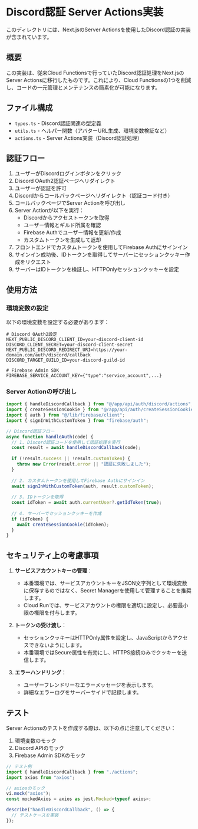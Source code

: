 # Discord認証 Server Actions実装

このディレクトリには、Next.jsのServer Actionsを使用したDiscord認証の実装が含まれています。

## 概要

この実装は、従来Cloud Functionsで行っていたDiscord認証処理をNext.jsのServer Actionsに移行したものです。これにより、Cloud Functionsの1つを削減し、コードの一元管理とメンテナンスの簡素化が可能になります。

## ファイル構成

- `types.ts` - Discord認証関連の型定義
- `utils.ts` - ヘルパー関数（アバターURL生成、環境変数検証など）
- `actions.ts` - Server Actions実装（Discord認証処理）

## 認証フロー

1. ユーザーがDiscordログインボタンをクリック
2. Discord OAuth2認証ページへリダイレクト
3. ユーザーが認証を許可
4. Discordからコールバックページへリダイレクト（認証コード付き）
5. コールバックページでServer Actionを呼び出し
6. Server Actionが以下を実行：
   - Discordからアクセストークンを取得
   - ユーザー情報とギルド所属を確認
   - Firebase Authでユーザー情報を更新/作成
   - カスタムトークンを生成して返却
7. フロントエンドでカスタムトークンを使用してFirebase Authにサインイン
8. サインイン成功後、IDトークンを取得してサーバーにセッションクッキー作成をリクエスト
9. サーバーはIDトークンを検証し、HTTPOnlyセッションクッキーを設定

## 使用方法

### 環境変数の設定

以下の環境変数を設定する必要があります：

```
# Discord OAuth2設定
NEXT_PUBLIC_DISCORD_CLIENT_ID=your-discord-client-id
DISCORD_CLIENT_SECRET=your-discord-client-secret
NEXT_PUBLIC_DISCORD_REDIRECT_URI=https://your-domain.com/auth/discord/callback
DISCORD_TARGET_GUILD_ID=your-discord-guild-id

# Firebase Admin SDK
FIREBASE_SERVICE_ACCOUNT_KEY={"type":"service_account",...}
```

### Server Actionの呼び出し

```typescript
import { handleDiscordCallback } from "@/app/api/auth/discord/actions";
import { createSessionCookie } from "@/app/api/auth/createSessionCookie";
import { auth } from "@/lib/firebase/client";
import { signInWithCustomToken } from "firebase/auth";

// Discord認証フロー
async function handleAuth(code) {
  // 1. Discord認証コードを使用して認証処理を実行
  const result = await handleDiscordCallback(code);
  
  if (!result.success || !result.customToken) {
    throw new Error(result.error || "認証に失敗しました");
  }
  
  // 2. カスタムトークンを使用してFirebase Authにサインイン
  await signInWithCustomToken(auth, result.customToken);
  
  // 3. IDトークンを取得
  const idToken = await auth.currentUser?.getIdToken(true);
  
  // 4. サーバーでセッションクッキーを作成
  if (idToken) {
    await createSessionCookie(idToken);
  }
}
```

## セキュリティ上の考慮事項

1. **サービスアカウントキーの管理**：
   - 本番環境では、サービスアカウントキーをJSON文字列として環境変数に保存するのではなく、Secret Managerを使用して管理することを推奨します。
   - Cloud Runでは、サービスアカウントの権限を適切に設定し、必要最小限の権限を付与します。

2. **トークンの受け渡し**：
   - セッションクッキーはHTTPOnly属性を設定し、JavaScriptからアクセスできないようにします。
   - 本番環境ではSecure属性を有効にし、HTTPS接続のみでクッキーを送信します。

3. **エラーハンドリング**：
   - ユーザーフレンドリーなエラーメッセージを表示します。
   - 詳細なエラーログをサーバーサイドで記録します。

## テスト

Server Actionsのテストを作成する際は、以下の点に注意してください：

1. 環境変数のモック
2. Discord APIのモック
3. Firebase Admin SDKのモック

```typescript
// テスト例
import { handleDiscordCallback } from "./actions";
import axios from "axios";

// axiosのモック
vi.mock("axios");
const mockedAxios = axios as jest.Mocked<typeof axios>;

describe("handleDiscordCallback", () => {
  // テストケースを実装
});
```